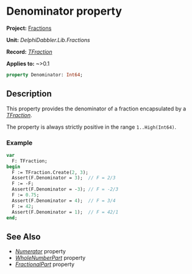 # Denominator property

**Project:** [Fractions](../API.md)

**Unit:** _DelphiDabbler.Lib.Fractions_

**Record:** [_TFraction_](./TFraction.md)

**Applies to:** ~>0.1

```pascal
property Denominator: Int64;
```

## Description

This property provides the denominator of a fraction encapsulated by a [_TFraction_](./TFraction.md).

The property is always strictly positive in the range `1..High(Int64)`.

### Example

```pascal
var
  F: TFraction;
begin
  F := TFraction.Create(2, 3);
  Assert(F.Denominator = 3);  // F = 2/3
  F := -F;
  Assert(F.Denominator = -3); // F = -2/3
  F := 0.75;
  Assert(F.Denominator = 4);  // F = 3/4
  F := 42;
  Assert(F.Denominator = 1);  // F = 42/1
end;
```

## See Also

* [_Numerator_](./TFraction-Numerator.md) property
* [_WholeNumberPart_](./TFraction-WholeNumberPart.md) property
* [_FractionalPart_](./TFraction-FractionalPart.md) property
